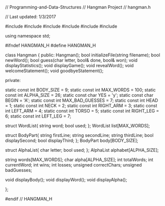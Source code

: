 // Programming-and-Data-Structures
// Hangman Project
// hangman.h

// Last updated: 1/3/2017


#include <iostream>
#include <string>
#include <fstream>
#include <ctime>
#include <cstdlib>
#include <cctype>

using namespace std;

#ifndef HANGMAN_H
#define HANGMAN_H

class Hangman
{
 public:
  Hangman();
  bool initializeFile(string filename);
  bool newWord();
  bool guess(char letter, bool& done, bool& won);
  void displayStatistics();
  void displayGame();
  void revealWord();
  void welcomeStatement();
  void goodbyeStatement();


 private:

  static const int BODY_SIZE = 9;
  static const int MAX_WORDS = 100;
  static const int ALPHA_SIZE = 26;
  static const char YES = 'y';
  static const char BEGIN = 'A';
  static const int MAX_BAD_GUESSES = 7;
  static const int HEAD = 1;
  static const int NECK = 2;
  static const int RIGHT_ARM = 3;
  static const int LEFT_ARM = 4;
static const int TORSO = 5;
  static const int RIGHT_LEG = 6;
  static const int LEFT_LEG = 7;

  struct WordList{
    string word;
    bool used;
  };
  WordList list[MAX_WORDS];

  struct BodyPart{
    string firstLine;
    string secondLine;
    string thirdLine;
    bool displaySecond;
    bool displayThird;
  };
  BodyPart body[BODY_SIZE];

  struct AlphaList{
    char letter;
    bool used;
  };
  AlphaList alphabet[ALPHA_SIZE];

  string words[MAX_WORDS];
  char alpha[ALPHA_SIZE];
  int totalWords;
  int currentWord;
  int wins;
  int losses;
  unsigned correctChars;
  unsigned badGuesses;

  void displayBody();
  void displayWord();
  void displayAlpha();

};

#endif // HANGMAN_H
